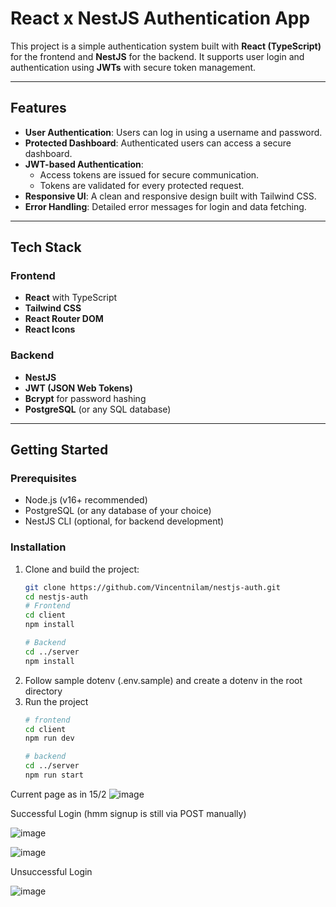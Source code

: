 # React x NestJS Authentication App

This project is a simple authentication system built with **React (TypeScript)** for the frontend and **NestJS** for the backend. It supports user login and authentication using **JWTs** with secure token management.

---

## Features

- **User Authentication**: Users can log in using a username and password.
- **Protected Dashboard**: Authenticated users can access a secure dashboard.
- **JWT-based Authentication**:
  - Access tokens are issued for secure communication.
  - Tokens are validated for every protected request.
- **Responsive UI**: A clean and responsive design built with Tailwind CSS.
- **Error Handling**: Detailed error messages for login and data fetching.

---

## Tech Stack

### Frontend
- **React** with TypeScript
- **Tailwind CSS**
- **React Router DOM**
- **React Icons**

### Backend
- **NestJS**
- **JWT (JSON Web Tokens)**
- **Bcrypt** for password hashing
- **PostgreSQL** (or any SQL database)

---

## Getting Started

### Prerequisites
- Node.js (v16+ recommended)
- PostgreSQL (or any database of your choice)
- NestJS CLI (optional, for backend development)

### Installation

1. Clone and build the project:
   ```bash
   git clone https://github.com/Vincentnilam/nestjs-auth.git
   cd nestjs-auth
   # Frontend
   cd client
   npm install

   # Backend
   cd ../server
   npm install
2. Follow sample dotenv (.env.sample) and create a dotenv in the root directory
3. Run the project
   ```bash
   # frontend
   cd client
   npm run dev

   # backend
   cd ../server
   npm run start

Current page as in 15/2
![image](https://github.com/user-attachments/assets/1cb85401-993c-4239-ad07-c97af7114fe7)



Successful Login (hmm signup is still via POST manually)

![image](https://github.com/user-attachments/assets/c31b7fd1-82b0-49b0-804b-21899450e9d9)

![image](https://github.com/user-attachments/assets/3f209206-9433-45c1-be1b-90ffc0a11e91)

Unsuccessful Login

![image](https://github.com/user-attachments/assets/4b7102d2-d71c-442c-b8e7-36c4d6b2c513)
